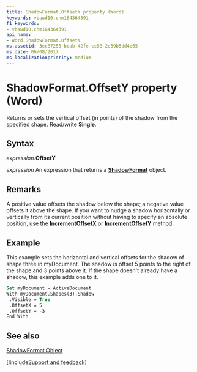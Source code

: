 ```yaml
---
title: ShadowFormat.OffsetY property (Word)
keywords: vbawd10.chm164364391
f1_keywords:
- vbawd10.chm164364391
api_name:
- Word.ShadowFormat.OffsetY
ms.assetid: 3ec87258-bcab-42fe-cc58-2d59b5dd4d65
ms.date: 06/08/2017
ms.localizationpriority: medium
---
```



# ShadowFormat.OffsetY property (Word)

Returns or sets the vertical offset (in points) of the shadow from the specified shape. Read/write **Single**.


## Syntax

_expression_.**OffsetY**

 _expression_ An expression that returns a **[ShadowFormat](Word.ShadowFormat.md)** object.


## Remarks

A positive value offsets the shadow below the shape; a negative value offsets it above the shape. If you want to nudge a shadow horizontally or vertically from its current position without having to specify an absolute position, use the **[IncrementOffsetX](Word.ShadowFormat.IncrementOffsetX.md)** or **[IncrementOffsetY](Word.ShadowFormat.IncrementOffsetY.md)** method.


## Example

This example sets the horizontal and vertical offsets for the shadow of shape three in myDocument. The shadow is offset 5 points to the right of the shape and 3 points above it. If the shape doesn't already have a shadow, this example adds one to it.


```vb
Set myDocument = ActiveDocument 
With myDocument.Shapes(3).Shadow 
 .Visible = True 
 .OffsetX = 5 
 .OffsetY = -3 
End With
```


## See also


[ShadowFormat Object](Word.ShadowFormat.md)

[!include[Support and feedback](~/includes/feedback-boilerplate.md)]